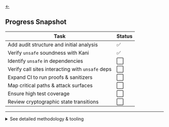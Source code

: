 [<-](./README.md)
## Progress Snapshot

| Task                                      | Status |
| ----------------------------------------- | ------ |
| Add audit structure and initial analysis  | ✅     |
| Verify `unsafe` soundness with Kani       | ✅     |
| Identify `unsafe` in dependencies         | ⬜     |
| Verify call sites interacting with `unsafe` deps | ⬜     |
| Expand CI to run proofs & sanitizers      | ⬜     |
| Map critical paths & attack surfaces      | ⬜     |
| Ensure high test coverage                 | ⬜     |
| Review cryptographic state transitions    | ⬜     |

---
<details>
<summary>See detailed methodology & tooling</summary>

| Goal                      | Tooling                   |
| ------------------------- | ------------------------- |
| Detect undefined behavior | `miri`, sanitizers        |
| Prove correctness         | `kani`, model checking    |
| Fuzz unsafe code          | `cargo-fuzz`, `honggfuzz` |
| Check coverage            | `cargo-llvm-cov`          |

- `miri` & sanitizers on critical paths
- `kani` formal verification of key functions
- Fuzzers target unsafe blocks & edge cases
- Coverage reports highlight untested paths
</details>
